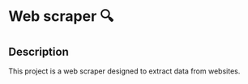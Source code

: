 # Web scraper 🔍

## Description

This project is a web scraper designed to extract data from websites.


